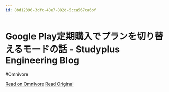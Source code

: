 ```yaml
---
id: 8bd12396-3dfc-48e7-882d-5cca567ca6bf
---
```


# Google Play定期購入でプランを切り替えるモードの話 - Studyplus Engineering Blog
#Omnivore

[Read on Omnivore](https://omnivore.app/me/google-play-studyplus-engineering-blog-18fa318e205)
[Read Original](https://tech.studyplus.co.jp/entry/2020/05/12/090659)


